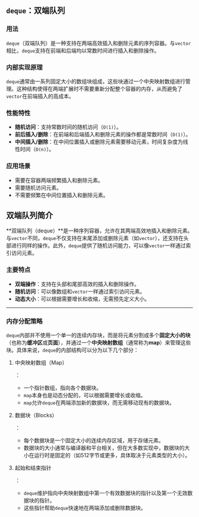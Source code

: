 ## `deque`：双端队列

### 用法

`deque`（双端队列）是一种支持在两端高效插入和删除元素的序列容器。与`vector`相比，`deque`支持在前端和后端均以常数时间进行插入和删除操作。

### 内部实现原理

`deque`通常由一系列固定大小的数组块组成，这些块通过一个中央映射数组进行管理。这种结构使得在两端扩展时不需要重新分配整个容器的内存，从而避免了`vector`在前端插入的高成本。

### 性能特性

- **随机访问**：支持常数时间的随机访问（`O(1)`）。
- **前后插入/删除**：在前端和后端插入和删除元素的操作都是常数时间（`O(1)`）。
- **中间插入/删除**：在中间位置插入或删除元素需要移动元素，时间复杂度为线性时间（`O(n)`）。

### 应用场景

- 需要在容器两端频繁插入和删除元素。
- 需要随机访问元素。
- 不需要频繁在中间位置插入和删除元素。

## 双端队列简介

**双端队列（deque）**是一种序列容器，允许在其两端高效地插入和删除元素。与`vector`不同，`deque`不仅支持在末尾添加或删除元素（如`vector`），还支持在头部进行同样的操作。此外，`deque`提供了随机访问能力，可以像`vector`一样通过索引访问元素。

### 主要特点

- **双端操作**：支持在头部和尾部高效的插入和删除操作。
- **随机访问**：可以像数组和`vector`一样通过索引访问元素。
- **动态大小**：可以根据需要增长和收缩，无需预先定义大小。

------

### 内存分配策略

`deque`内部并不使用一个单一的连续内存块，而是将元素分割成多个**固定大小的块**（也称为**缓冲区**或**页面**），并通过一个**中央映射数组**（通常称为**map**）来管理这些块。具体来说，`deque`的内部结构可以分为以下几个部分：

1. 中央映射数组（Map）

   ：

   - 一个指针数组，指向各个数据块。
   - `map`本身也是动态分配的，可以根据需要增长或收缩。
   - `map`允许`deque`在两端添加新的数据块，而无需移动现有的数据块。

2. 数据块（Blocks）

   ：

   - 每个数据块是一个固定大小的连续内存区域，用于存储元素。
   - 数据块的大小通常与编译器和平台相关，但在大多数实现中，数据块的大小在运行时是固定的（如512字节或更多，具体取决于元素类型的大小）。

3. 起始和结束指针

   ：

   - `deque`维护指向中央映射数组中第一个有效数据块的指针以及第一个无效数据块的指针。
   - 这些指针帮助`deque`快速地在两端添加或删除数据块。